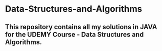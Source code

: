 # Data-Structures-and-Algorithms

## This repository contains all my solutions in JAVA for the UDEMY Course - Data Structures and Algorithms.

